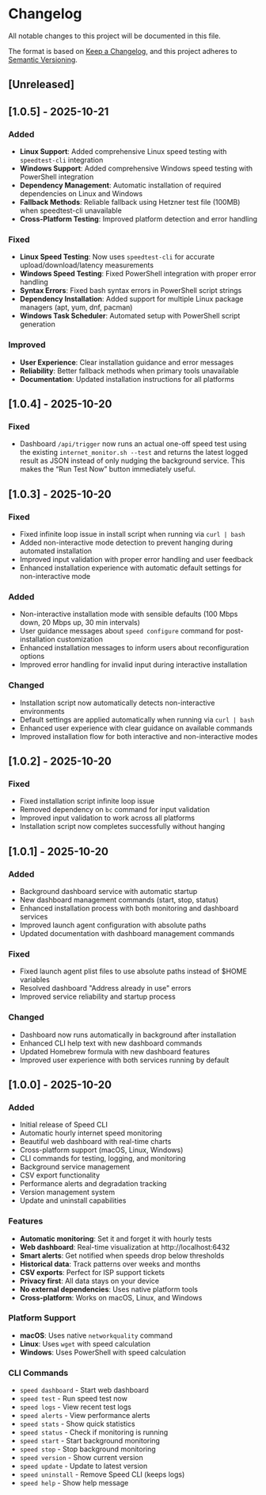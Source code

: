 # Changelog

All notable changes to this project will be documented in this file.

The format is based on [Keep a Changelog](https://keepachangelog.com/en/1.0.0/),
and this project adheres to [Semantic Versioning](https://semver.org/spec/v2.0.0.html).

## [Unreleased]

## [1.0.5] - 2025-10-21

### Added
- **Linux Support**: Added comprehensive Linux speed testing with `speedtest-cli` integration
- **Windows Support**: Added comprehensive Windows speed testing with PowerShell integration
- **Dependency Management**: Automatic installation of required dependencies on Linux and Windows
- **Fallback Methods**: Reliable fallback using Hetzner test file (100MB) when speedtest-cli unavailable
- **Cross-Platform Testing**: Improved platform detection and error handling

### Fixed
- **Linux Speed Testing**: Now uses `speedtest-cli` for accurate upload/download/latency measurements
- **Windows Speed Testing**: Fixed PowerShell integration with proper error handling
- **Syntax Errors**: Fixed bash syntax errors in PowerShell script strings
- **Dependency Installation**: Added support for multiple Linux package managers (apt, yum, dnf, pacman)
- **Windows Task Scheduler**: Automated setup with PowerShell script generation

### Improved
- **User Experience**: Clear installation guidance and error messages
- **Reliability**: Better fallback methods when primary tools unavailable
- **Documentation**: Updated installation instructions for all platforms

## [1.0.4] - 2025-10-20

### Fixed
- Dashboard `/api/trigger` now runs an actual one-off speed test using the existing `internet_monitor.sh --test` and returns the latest logged result as JSON instead of only nudging the background service. This makes the “Run Test Now” button immediately useful.

## [1.0.3] - 2025-10-20

### Fixed
- Fixed infinite loop issue in install script when running via `curl | bash`
- Added non-interactive mode detection to prevent hanging during automated installation
- Improved input validation with proper error handling and user feedback
- Enhanced installation experience with automatic default settings for non-interactive mode

### Added
- Non-interactive installation mode with sensible defaults (100 Mbps down, 20 Mbps up, 30 min intervals)
- User guidance messages about `speed configure` command for post-installation customization
- Enhanced installation messages to inform users about reconfiguration options
- Improved error handling for invalid input during interactive installation

### Changed
- Installation script now automatically detects non-interactive environments
- Default settings are applied automatically when running via `curl | bash`
- Enhanced user experience with clear guidance on available commands
- Improved installation flow for both interactive and non-interactive modes

## [1.0.2] - 2025-10-20

### Fixed
- Fixed installation script infinite loop issue
- Removed dependency on `bc` command for input validation
- Improved input validation to work across all platforms
- Installation script now completes successfully without hanging

## [1.0.1] - 2025-10-20

### Added
- Background dashboard service with automatic startup
- New dashboard management commands (start, stop, status)
- Enhanced installation process with both monitoring and dashboard services
- Improved launch agent configuration with absolute paths
- Updated documentation with dashboard management commands

### Fixed
- Fixed launch agent plist files to use absolute paths instead of $HOME variables
- Resolved dashboard "Address already in use" errors
- Improved service reliability and startup process

### Changed
- Dashboard now runs automatically in background after installation
- Enhanced CLI help text with new dashboard commands
- Updated Homebrew formula with new dashboard features
- Improved user experience with both services running by default

## [1.0.0] - 2025-10-20

### Added
- Initial release of Speed CLI
- Automatic hourly internet speed monitoring
- Beautiful web dashboard with real-time charts
- Cross-platform support (macOS, Linux, Windows)
- CLI commands for testing, logging, and monitoring
- Background service management
- CSV export functionality
- Performance alerts and degradation tracking
- Version management system
- Update and uninstall capabilities

### Features
- **Automatic monitoring**: Set it and forget it with hourly tests
- **Web dashboard**: Real-time visualization at http://localhost:6432
- **Smart alerts**: Get notified when speeds drop below thresholds
- **Historical data**: Track patterns over weeks and months
- **CSV exports**: Perfect for ISP support tickets
- **Privacy first**: All data stays on your device
- **No external dependencies**: Uses native platform tools
- **Cross-platform**: Works on macOS, Linux, and Windows

### Platform Support
- **macOS**: Uses native `networkquality` command
- **Linux**: Uses `wget` with speed calculation
- **Windows**: Uses PowerShell with speed calculation

### CLI Commands
- `speed dashboard` - Start web dashboard
- `speed test` - Run speed test now
- `speed logs` - View recent test logs
- `speed alerts` - View performance alerts
- `speed stats` - Show quick statistics
- `speed status` - Check if monitoring is running
- `speed start` - Start background monitoring
- `speed stop` - Stop background monitoring
- `speed version` - Show current version
- `speed update` - Update to latest version
- `speed uninstall` - Remove Speed CLI (keeps logs)
- `speed help` - Show help message
